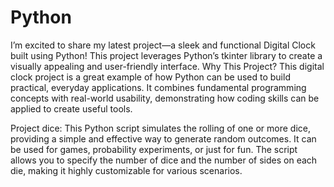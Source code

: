 # Python
I’m excited to share my latest project—a sleek and functional Digital Clock built using Python! This project leverages Python’s tkinter library to create a visually appealing and user-friendly interface. 
Why This Project?
This digital clock project is a great example of how Python can be used to build practical, everyday applications. It combines fundamental programming concepts with real-world usability, demonstrating how coding skills can be applied to create useful tools.

Project dice:
This Python script simulates the rolling of one or more dice, providing a simple and effective way to generate random outcomes. It can be used for games, probability experiments, or just for fun. The script allows you to specify the number of dice and the number of sides on each die, making it highly customizable for various scenarios.
